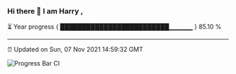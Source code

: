 ### Hi there 👋 I am Harry , 

⏳ Year progress { █████████████████████████▁▁▁▁▁ } 85.10 %

---

⏰ Updated on Sun, 07 Nov 2021 14:59:32 GMT

![Progress Bar CI](https://github.com/duykhang68/duykhang68/workflows/Progress%20Bar%20CI/badge.svg)
